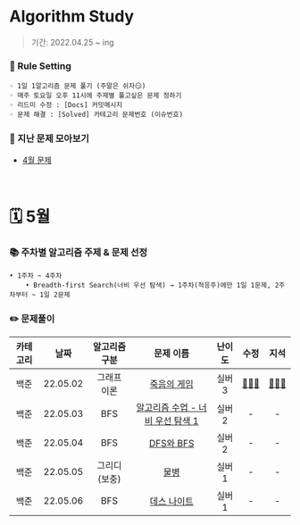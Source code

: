 # Algorithm Study
> 기간: 2022.04.25 ~ ing  

### 📌 Rule Setting
    ◦ 1일 1알고리즘 문제 풀기 (주말은 쉬자😏)  
    ◦ 매주 토요일 오후 11시에 주제별 풀고싶은 문제 정하기
    ◦ 리드미 수정 : [Docs] 커밋메시지
    ◦ 문제 해결 : [Solved] 카테고리 문제번호 (이슈번호)

### 👀 지난 문제 모아보기
- [4월 문제](모아보기/4월문제.md)

</br>

# 🗓 5월
### 📚 주차별 알고리즘 주제 & 문제 선정
    • 1주차 ~ 4주차
        • Breadth-first Search(너비 우선 탐색) → 1주차(적응주)에만 1일 1문제, 2주차부터 ~ 1일 2문제


### ✏️ 문제풀이
| 카테고리 | 날짜 | 알고리즘 구분 | 문제 이름 | 난이도 | 수정 | 지석 |  
| :----------: | :----------: | :----------: | :----------: | :----------: | :----------: | :----------: | 
| 백준 | 22.05.02 | 그래프 이론 | [죽음의 게임](https://www.acmicpc.net/problem/17204) | 실버3 | [🙆🏻‍♀️](수정/Graph-Theory/BOJ17204.md) |  [🙆🏻‍♂️](지석/Graph-Theory/BOJ17204.md) |
| 백준 | 22.05.03 | BFS | [알고리즘 수업 - 너비 우선 탐색 1](https://www.acmicpc.net/problem/24444) | 실버2 | - | - |
| 백준 | 22.05.04 | BFS | [DFS와 BFS](https://www.acmicpc.net/problem/1260) | 실버2 | - | - |
| 백준 | 22.05.05 | 그리디(보충) | [물병](https://www.acmicpc.net/problem/1052) | 실버1 | - | - |
| 백준 | 22.05.06 | BFS | [데스 나이트](https://www.acmicpc.net/problem/16948) | 실버1 | - | - |